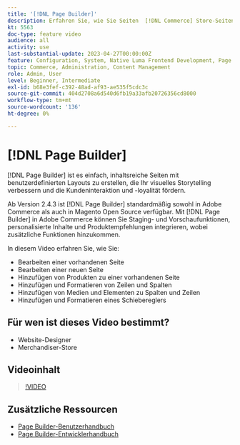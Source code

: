 ```yaml
---
title: '[!DNL Page Builder]'
description: Erfahren Sie, wie Sie Seiten  [!DNL Commerce] Store-Seiten in Admin erstellen können mit [!DNL Page Builder].
kt: 5563
doc-type: feature video
audience: all
activity: use
last-substantial-update: 2023-04-27T00:00:00Z
feature: Configuration, System, Native Luma Frontend Development, Page Content
topic: Commerce, Administration, Content Management
role: Admin, User
level: Beginner, Intermediate
exl-id: b68e3fef-c392-48ad-af93-ae535f5cdc3c
source-git-commit: 404d2708a6d540d6fb19a33afb20726356cd8000
workflow-type: tm+mt
source-wordcount: '136'
ht-degree: 0%

---
```


# [!DNL Page Builder]

[!DNL Page Builder] ist es einfach, inhaltsreiche Seiten mit benutzerdefinierten Layouts zu erstellen, die Ihr visuelles Storytelling verbessern und die Kundeninteraktion und -loyalität fördern.

Ab Version 2.4.3 ist [!DNL Page Builder] standardmäßig sowohl in Adobe Commerce als auch in Magento Open Source verfügbar. Mit [!DNL Page Builder] in Adobe Commerce können Sie Staging- und Vorschaufunktionen, personalisierte Inhalte und Produktempfehlungen integrieren, wobei zusätzliche Funktionen hinzukommen.

In diesem Video erfahren Sie, wie Sie:

- Bearbeiten einer vorhandenen Seite
- Bearbeiten einer neuen Seite
- Hinzufügen von Produkten zu einer vorhandenen Seite
- Hinzufügen und Formatieren von Zeilen und Spalten
- Hinzufügen von Medien und Elementen zu Spalten und Zeilen
- Hinzufügen und Formatieren eines Schiebereglers

## Für wen ist dieses Video bestimmt?

- Website-Designer
- Merchandiser-Store

## Videoinhalt

>[!VIDEO](https://video.tv.adobe.com/v/343781?quality=12&learn=on)

## Zusätzliche Ressourcen

- [Page Builder-Benutzerhandbuch](https://experienceleague.adobe.com/docs/commerce-admin/page-builder/guide-overview.html)
- [Page Builder-Entwicklerhandbuch](https://developer.adobe.com/commerce/frontend-core/page-builder/)
